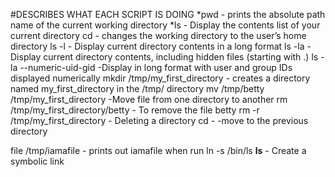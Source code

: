 #DESCRIBES WHAT EACH SCRIPT IS DOING
*pwd - prints the absolute path name of the current working directory
*ls - Display the contents list of your current directory
cd - changes the working directory to the user’s home directory
ls -l - Display current directory contents in a long format
ls -la - Display current directory contents, including hidden files (starting with .)
ls -la --numeric-uid-gid -Display in long format  with user and group IDs displayed numerically
mkdir /tmp/my_first_directory - creates a directory named my_first_directory in the /tmp/ directory
mv /tmp/betty /tmp/my_first_directory -Move file from one directory to another
rm /tmp/my_first_directory/betty - To remove the file betty
rm -r /tmp/my_first_directory - Deleting a directory
cd - -move to the previous directory

file /tmp/iamafile - prints out iamafile when run
ln -s /bin/ls __ls__  - Create a symbolic link
